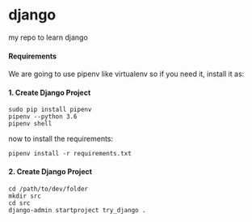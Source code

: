 # django
my repo to learn django

#### Requirements
We are going to use pipenv like virtualenv so if you need it, install it as:

#### 1. Create Django Project
```
sudo pip install pipenv
pipenv --python 3.6
pipenv shell
```

now to install the requirements:

```
pipenv install -r requirements.txt
```

#### 2. Create Django Project
```
cd /path/to/dev/folder
mkdir src
cd src
django-admin startproject try_django .
```

